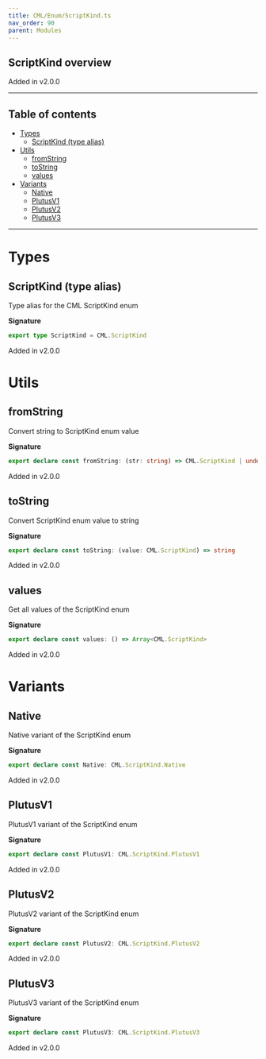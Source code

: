 ```yaml
---
title: CML/Enum/ScriptKind.ts
nav_order: 90
parent: Modules
---
```


## ScriptKind overview

Added in v2.0.0

---

<h2 class="text-delta">Table of contents</h2>

- [Types](#types)
  - [ScriptKind (type alias)](#scriptkind-type-alias)
- [Utils](#utils)
  - [fromString](#fromstring)
  - [toString](#tostring)
  - [values](#values)
- [Variants](#variants)
  - [Native](#native)
  - [PlutusV1](#plutusv1)
  - [PlutusV2](#plutusv2)
  - [PlutusV3](#plutusv3)

---

# Types

## ScriptKind (type alias)

Type alias for the CML ScriptKind enum

**Signature**

```ts
export type ScriptKind = CML.ScriptKind
```

Added in v2.0.0

# Utils

## fromString

Convert string to ScriptKind enum value

**Signature**

```ts
export declare const fromString: (str: string) => CML.ScriptKind | undefined
```

Added in v2.0.0

## toString

Convert ScriptKind enum value to string

**Signature**

```ts
export declare const toString: (value: CML.ScriptKind) => string
```

Added in v2.0.0

## values

Get all values of the ScriptKind enum

**Signature**

```ts
export declare const values: () => Array<CML.ScriptKind>
```

Added in v2.0.0

# Variants

## Native

Native variant of the ScriptKind enum

**Signature**

```ts
export declare const Native: CML.ScriptKind.Native
```

Added in v2.0.0

## PlutusV1

PlutusV1 variant of the ScriptKind enum

**Signature**

```ts
export declare const PlutusV1: CML.ScriptKind.PlutusV1
```

Added in v2.0.0

## PlutusV2

PlutusV2 variant of the ScriptKind enum

**Signature**

```ts
export declare const PlutusV2: CML.ScriptKind.PlutusV2
```

Added in v2.0.0

## PlutusV3

PlutusV3 variant of the ScriptKind enum

**Signature**

```ts
export declare const PlutusV3: CML.ScriptKind.PlutusV3
```

Added in v2.0.0
